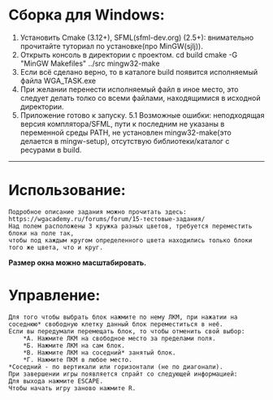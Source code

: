 Сборка для Windows:
====
1. Установить Cmake (3.12+), SFML(sfml-dev.org) (2.5+): внимательно прочитайте туториал по установке(про MinGW(sjlj)).
2. Открыть консоль в директории с проектом.
	cd build 
	cmake -G "MinGW Makefiles" ../src
	mingw32-make	
3. Если всё сделано верно, то в каталоге build появится исполняемый файла WGA_TASK.exe
4. При желании перенести исполняемый файл в иное место, это следует делать толко со всеми файлами, находящимися в исходной директории.
5. Приложение готово к запуску.
5.1 Возможные ошибки: неподходящая версия комплятора/SFML, пути к последним не указаны в переменной среды PATH, не установлен mingw32-make(это делается в mingw-setup), отсутствую библиотеки/каталог с ресурами в build.
----
Использование:  
====
	Подробное описание задания можно прочитать здесь: https://wgacademy.ru/forums/forum/15-тестовые-задания/
	Над полем расположены 3 кружка разных цветов, требуется переместить блоки на поле так,  
	чтобы под каждым кругом определенного цвета находились только блоки того же цвета, что и круг. 
**Размер окна можно масштабировать.**   



Управление:
====
	Для того чтобы выбрать блок нажмите по нему ЛКМ, при нажатии на соседнюю* свободную клетку данный блок переместиться в неё. 
	Если вы передумали перемещать блок, то чтобы отменить свой выбор:
		*А. Нажмите ЛКМ на свободное место за пределами поля.
		*Б. Нажмите ЛКМ на сам блок. 
		*В. Нажмите ЛКМ на соседний* занятый блок.
		*Г. Нажмите ПКМ в любое место. 
	*Соседний - по вертикали или горизонтали (не по диагонали).
	При завершении игры появляется спрайт со следующей информацией:
	Для выхода нажмите ESCAPE.
	Чтобы начать игру заново нажмите R.
